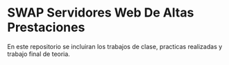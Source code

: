 # SWAP Servidores Web De Altas Prestaciones

En este repositorio se incluiran los trabajos de clase, practicas realizadas y trabajo final de teoria.
